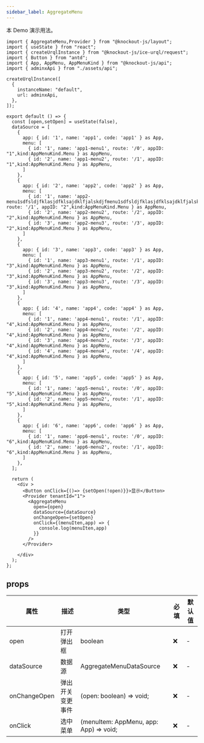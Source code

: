 ```yaml
---
sidebar_label: AggregateMenu
---
```


本 Demo 演示用法。

```tsx preview
import { AggregateMenu,Provider } from "@knockout-js/layout";
import { useState } from "react";
import { createUrqlInstance } from "@knockout-js/ice-urql/request";
import { Button } from "antd";
import { App, AppMenu, AppMenuKind } from "@knockout-js/api";
import { adminxApi } from "./assets/api";

createUrqlInstance([
  {
    instanceName: "default",
    url: adminxApi,
  },
]);

export default () => {
  const [open,setOpen] = useState(false),
  dataSource = [
    {
      app: { id: '1', name: 'app1', code: 'app1' } as App,
      menu: [
        { id: '1', name: 'app1-menu1', route: '/0', appID: "1",kind:AppMenuKind.Menu } as AppMenu,
        { id: '2', name: 'app1-menu2', route: '/1', appID: "1",kind:AppMenuKind.Menu } as AppMenu,
      ]
    },
    {
      app: { id: '2', name: 'app2', code: 'app2' } as App,
      menu: [
        { id: '1', name: 'app2-menu1sdfsldjfklasjdfklsajdklfjalskdjfmenu1sdfsldjfklasjdfklsajdklfjalskdjf', route: '/1', appID: "2",kind:AppMenuKind.Menu } as AppMenu,
        { id: '2', name: 'app2-menu2', route: '/2', appID: "2",kind:AppMenuKind.Menu } as AppMenu,
        { id: '3', name: 'app2-menu3', route: '/3', appID: "2",kind:AppMenuKind.Menu } as AppMenu,
      ]
    },
    {
      app: { id: '3', name: 'app3', code: 'app3' } as App,
      menu: [
        { id: '1', name: 'app3-menu1', route: '/1', appID: "3",kind:AppMenuKind.Menu } as AppMenu,
        { id: '2', name: 'app3-menu2', route: '/2', appID: "3",kind:AppMenuKind.Menu } as AppMenu,
        { id: '3', name: 'app3-menu3', route: '/3', appID: "3",kind:AppMenuKind.Menu } as AppMenu,
      ]
    },
    {
      app: { id: '4', name: 'app4', code: 'app4' } as App,
      menu: [
        { id: '1', name: 'app4-menu1', route: '/1', appID: "4",kind:AppMenuKind.Menu } as AppMenu,
        { id: '2', name: 'app4-menu2', route: '/2', appID: "4",kind:AppMenuKind.Menu } as AppMenu,
        { id: '3', name: 'app4-menu3', route: '/3', appID: "4",kind:AppMenuKind.Menu } as AppMenu,
        { id: '4', name: 'app4-menu4', route: '/4', appID: "4",kind:AppMenuKind.Menu } as AppMenu,
      ]
    },
    {
      app: { id: '5', name: 'app5', code: 'app5' } as App,
      menu: [
        { id: '1', name: 'app5-menu1', route: '/0', appID: "5",kind:AppMenuKind.Menu } as AppMenu,
        { id: '2', name: 'app5-menu2', route: '/1', appID: "5",kind:AppMenuKind.Menu } as AppMenu,
      ]
    },
    {
      app: { id: '6', name: 'app6', code: 'app6' } as App,
      menu: [
        { id: '1', name: 'app6-menu1', route: '/0', appID: "6",kind:AppMenuKind.Menu } as AppMenu,
        { id: '2', name: 'app6-menu2', route: '/1', appID: "6",kind:AppMenuKind.Menu } as AppMenu,
      ]
    },
  ];

  return (
    <div >
      <Button onClick={()=> {setOpen(!open)}}>显示</Button>
      <Provider tenantId="1">
        <AggregateMenu
          open={open}
          dataSource={dataSource}
          onChangeOpen={setOpen}
          onClick={(menuIten,app) => {
            console.log(menuIten,app)
          }}
        />
      </Provider>
      
    </div>
  );
};
```


## props

| 属性         | 描述             | 类型                                   | 必填 | 默认值 |
| ------------ | ---------------- | -------------------------------------- | ---- | ------ |
| open         | 打开弹出框       | boolean                                | ❌    | -      |
| dataSource   | 数据源           | AggregateMenuDataSource                | ❌    | -      |
| onChangeOpen | 弹出开关变更事件 | (open: boolean) => void;               | ❌    | -      |
| onClick      | 选中菜单         | (menuItem: AppMenu, app: App) => void; | ❌    | -      |
